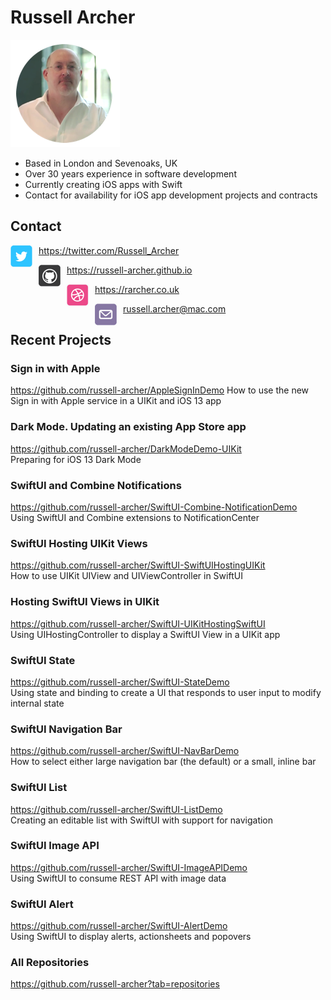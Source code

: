 # Russell Archer

![](./images/profile.png)

* Based in London and Sevenoaks, UK
* Over 30 years experience in software development
* Currently creating iOS apps with Swift
* Contact for availability for iOS app development projects and contracts

## Contact
<img src="./images/twitter.png" style="float: left; margin-right: 10px;" /> https://twitter.com/Russell_Archer

<img src="./images/github.png" style="float: left; margin-right: 10px;" /> https://russell-archer.github.io

<img src="./images/web.png" style="float: left; margin-right: 10px;" /> https://rarcher.co.uk

<img src="./images/email.png" style="float: left; margin-right: 10px;" /> russell.archer@mac.com


## Recent Projects

### Sign in with Apple
https://github.com/russell-archer/AppleSignInDemo
How to use the new Sign in with Apple service in a UIKit and iOS 13 app

### Dark Mode. Updating an existing App Store app
https://github.com/russell-archer/DarkModeDemo-UIKit<br/>
Preparing for iOS 13 Dark Mode

### SwiftUI and Combine Notifications
https://github.com/russell-archer/SwiftUI-Combine-NotificationDemo<br/>
Using SwiftUI and Combine extensions to NotificationCenter

### SwiftUI Hosting UIKit Views
https://github.com/russell-archer/SwiftUI-SwiftUIHostingUIKit<br/>
How to use UIKit UIView and UIViewController in SwiftUI

### Hosting SwiftUI Views in UIKit
https://github.com/russell-archer/SwiftUI-UIKitHostingSwiftUI<br/>
Using UIHostingController to display a SwiftUI View in a UIKit app

### SwiftUI State
https://github.com/russell-archer/SwiftUI-StateDemo<br/>
Using state and binding to create a UI that responds to user input to modify internal state

### SwiftUI Navigation Bar
https://github.com/russell-archer/SwiftUI-NavBarDemo<br/>
How to select either large navigation bar (the default) or a small, inline bar

### SwiftUI List
https://github.com/russell-archer/SwiftUI-ListDemo<br/>
Creating an editable list with SwiftUI with support for navigation

### SwiftUI Image API
https://github.com/russell-archer/SwiftUI-ImageAPIDemo<br/>
Using SwiftUI to consume REST API with image data

### SwiftUI Alert
https://github.com/russell-archer/SwiftUI-AlertDemo<br/>
Using SwiftUI to display alerts, actionsheets and popovers

### All Repositories
https://github.com/russell-archer?tab=repositories
